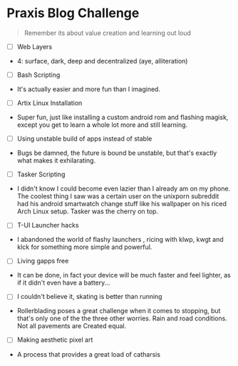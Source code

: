 # Praxis Blog Challenge
> Remember its about value creation and learning out loud

- [ ] Web Layers
- 4: surface, dark, deep and decentralized (aye, alliteration)
- [ ] Bash Scripting
- It's actually easier and more fun than I imagined.
- [ ] Artix Linux Installation
- Super fun, just like installing a custom android rom and flashing magisk, except you get to learn a whole lot more and still learning.
- [ ] Using unstable build of apps instead of stable
- Bugs be damned, the future is bound be unstable, but that's exactly what makes it exhilarating.
- [ ] Tasker Scripting
- I didn't know I could become even lazier than I already am on my phone. The coolest thing I saw was a certain user on the unixporn subreddit had his android smartwatch change stuff like his wallpaper on his riced Arch Linux setup. Tasker was the cherry on top.
- [ ] T-UI Launcher hacks
- I abandoned the world of flashy launchers , ricing with klwp, kwgt and klck for something more simple and powerful.
- [ ] Living gapps free
- It can be done, in fact your device will be much faster and feel lighter, as if it didn't even have a battery... 
- [ ] I couldn't believe it, skating is better than running
- Rollerblading poses a great challenge when it comes to stopping, but that's only one of the the three other worries. Rain and road conditions. Not all pavements are Created equal. 
- [ ] Making aesthetic pixel art
- A process that provides a great load of catharsis